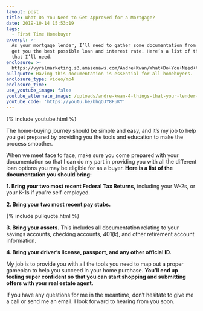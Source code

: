 ```yaml
---
layout: post
title: What Do You Need to Get Approved for a Mortgage?
date: 2019-10-14 15:53:19
tags:
  - First Time Homebuyer
excerpt: >-
  As your mortgage lender, I’ll need to gather some documentation from you to
  get you the best possible loan and interest rate. Here’s a list of the things
  that I’ll need.
enclosure: >-
  https://vyralmarketing.s3.amazonaws.com/Andre+Kwan/What+Do+You+Need+to+Get+Approved+for+a+Mortgage_.mp4
pullquote: Having this documentation is essential for all homebuyers.
enclosure_type: video/mp4
enclosure_time:
use_youtube_image: false
youtube_alternate_image: /uploads/andre-kwan-4-things-that-your-lender-will-need-youtube.png
youtube_code: 'https://youtu.be/bhgOJY8FuKY'
---
```


{% include youtube.html %}

The home-buying journey should be simple and easy, and it’s my job to help you get prepared by providing you the tools and education to make the process smoother.

When we meet face to face, make sure you come prepared with your documentation so that I can do my part in providing you with all the different loan options you may be eligible for as a buyer. **Here is a list of the documentation you should bring:**

**1\. Bring your two most recent Federal Tax Returns,** including your W-2s, or your K-1s if you’re self-employed.

**2\. Bring your two most recent pay stubs.**

{% include pullquote.html %}

**3\. Bring your assets.** This includes all documentation relating to your savings accounts, checking accounts, 401(k), and other retirement account information.

**4\. Bring your driver’s license, passport, and any other official ID.**

My job is to provide you with all the tools you need to map out a proper gameplan to help you succeed in your home purchase. **You’ll end up feeling super confident so that you can start shopping and submitting offers with your real estate agent.**

If you have any questions for me in the meantime, don’t hesitate to give me a call or send me an email. I look forward to hearing from you soon.